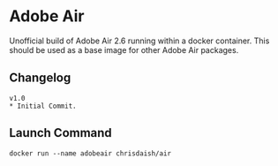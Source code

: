 Adobe Air
=========

Unofficial build of Adobe Air 2.6 running within a docker container. This should be used as a base image for other Adobe Air packages.

Changelog
---------
```
v1.0
* Initial Commit.
```

Launch Command
---------------
```
docker run --name adobeair chrisdaish/air
```

